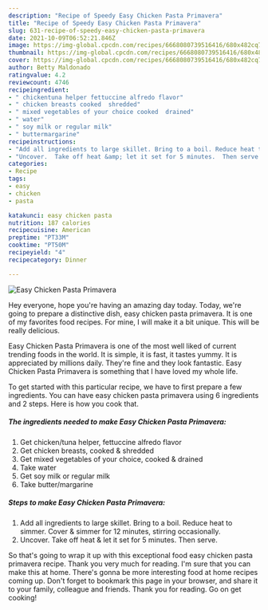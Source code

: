```yaml
---
description: "Recipe of Speedy Easy Chicken Pasta Primavera"
title: "Recipe of Speedy Easy Chicken Pasta Primavera"
slug: 631-recipe-of-speedy-easy-chicken-pasta-primavera
date: 2021-10-09T06:52:21.846Z
image: https://img-global.cpcdn.com/recipes/6668080739516416/680x482cq70/easy-chicken-pasta-primavera-recipe-main-photo.jpg
thumbnail: https://img-global.cpcdn.com/recipes/6668080739516416/680x482cq70/easy-chicken-pasta-primavera-recipe-main-photo.jpg
cover: https://img-global.cpcdn.com/recipes/6668080739516416/680x482cq70/easy-chicken-pasta-primavera-recipe-main-photo.jpg
author: Betty Maldonado
ratingvalue: 4.2
reviewcount: 4746
recipeingredient:
- " chickentuna helper fettuccine alfredo flavor"
- " chicken breasts cooked  shredded"
- " mixed vegetables of your choice cooked  drained"
- " water"
- " soy milk or regular milk"
- " buttermargarine"
recipeinstructions:
- "Add all ingredients to large skillet. Bring to a boil. Reduce heat to simmer. Cover &amp; simmer for 12 minutes, stirring occasionally."
- "Uncover.  Take off heat &amp; let it set for 5 minutes.  Then serve."
categories:
- Recipe
tags:
- easy
- chicken
- pasta

katakunci: easy chicken pasta 
nutrition: 187 calories
recipecuisine: American
preptime: "PT33M"
cooktime: "PT50M"
recipeyield: "4"
recipecategory: Dinner

---
```



![Easy Chicken Pasta Primavera](https://img-global.cpcdn.com/recipes/6668080739516416/680x482cq70/easy-chicken-pasta-primavera-recipe-main-photo.jpg)

Hey everyone, hope you're having an amazing day today. Today, we're going to prepare a distinctive dish, easy chicken pasta primavera. It is one of my favorites food recipes. For mine, I will make it a bit unique. This will be really delicious.



Easy Chicken Pasta Primavera is one of the most well liked of current trending foods in the world. It is simple, it is fast, it tastes yummy. It is appreciated by millions daily. They're fine and they look fantastic. Easy Chicken Pasta Primavera is something that I have loved my whole life.


To get started with this particular recipe, we have to first prepare a few ingredients. You can have easy chicken pasta primavera using 6 ingredients and 2 steps. Here is how you cook that.

<!--inarticleads1-->

##### The ingredients needed to make Easy Chicken Pasta Primavera:

1. Get  chicken/tuna helper, fettuccine alfredo flavor
1. Get  chicken breasts, cooked &amp; shredded
1. Get  mixed vegetables of your choice, cooked &amp; drained
1. Take  water
1. Get  soy milk or regular milk
1. Take  butter/margarine




<!--inarticleads2-->

##### Steps to make Easy Chicken Pasta Primavera:

1. Add all ingredients to large skillet. Bring to a boil. Reduce heat to simmer. Cover &amp; simmer for 12 minutes, stirring occasionally.
1. Uncover.  Take off heat &amp; let it set for 5 minutes.  Then serve.




So that's going to wrap it up with this exceptional food easy chicken pasta primavera recipe. Thank you very much for reading. I'm sure that you can make this at home. There's gonna be more interesting food at home recipes coming up. Don't forget to bookmark this page in your browser, and share it to your family, colleague and friends. Thank you for reading. Go on get cooking!
